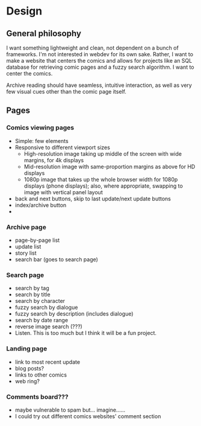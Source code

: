 # Design

## General philosophy
I want something lightweight and clean, not dependent on a bunch of frameworks. I'm not interested in webdev for its own sake. Rather, I want to make a website that centers the comics and allows for projects like an SQL database for retrieving comic pages and a fuzzy search algorithm. I want to center the comics.

Archive reading should have seamless, intuitive interaction, as well as very few visual cues other than the comic page itself.

## Pages 

### Comics viewing pages
- Simple: few elements 
- Responsive to different viewport sizes
    - High-resolution image taking up middle of the screen with wide margins, for 4k displays
    - Mid-resolution image with same-proportion margins as above for HD displays
    - 1080p image that takes up the whole browser width for 1080p displays (phone displays); also, where appropriate, swapping to image with vertical panel layout
- back and next buttons, skip to last update/next update buttons
- index/archive button
- 

### Archive page
- page-by-page list
- update list
- story list
- search bar (goes to search page)

### Search page
- search by tag
- search by title
- search by character
- fuzzy search by dialogue
- fuzzy search by description (includes dialogue)
- search by date range
- reverse image search (???)
- Listen. This is too much but I think it will be a fun project.

### Landing page
- link to most recent update
- blog posts?
- links to other comics 
- web ring?

### Comments board???
- maybe vulnerable to spam but... imagine......
- I could try out different comics websites' comment section